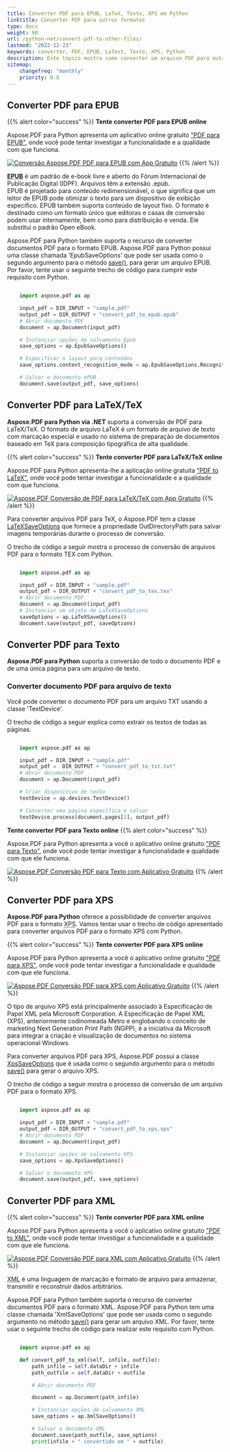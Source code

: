 ```yaml
---
title: Converter PDF para EPUB, LaTeX, Texto, XPS em Python
linktitle: Converter PDF para outros formatos
type: docs
weight: 90
url: /python-net/convert-pdf-to-other-files/
lastmod: "2022-12-23"
keywords: converter, PDF, EPUB, LaText, Texto, XPS, Python
description: Este tópico mostra como converter um arquivo PDF para outros formatos de arquivo como EPUB, LaTeX, Texto, XPS etc usando Python.
sitemap:
    changefreq: "monthly"
    priority: 0.8
---
```


## Converter PDF para EPUB

{{% alert color="success" %}}
**Tente converter PDF para EPUB online**

Aspose.PDF para Python apresenta um aplicativo online gratuito ["PDF para EPUB"](https://products.aspose.app/pdf/conversion/pdf-to-epub), onde você pode tentar investigar a funcionalidade e a qualidade com que funciona.

[![Conversão Aspose.PDF PDF para EPUB com App Gratuito](pdf_to_epub.png)](https://products.aspose.app/pdf/conversion/pdf-to-epub)
{{% /alert %}}

**<abbr title="Publicação Eletrônica">EPUB</abbr>** é um padrão de e-book livre e aberto do Fórum Internacional de Publicação Digital (IDPF).
 Arquivos têm a extensão .epub.  
EPUB é projetado para conteúdo redimensionável, o que significa que um leitor de EPUB pode otimizar o texto para um dispositivo de exibição específico. EPUB também suporta conteúdo de layout fixo. O formato é destinado como um formato único que editoras e casas de conversão podem usar internamente, bem como para distribuição e venda. Ele substitui o padrão Open eBook.

Aspose.PDF para Python também suporta o recurso de converter documentos PDF para o formato EPUB. Aspose.PDF para Python possui uma classe chamada 'EpubSaveOptions' que pode ser usada como o segundo argumento para o método [save()](https://reference.aspose.com/pdf/python-net/aspose.pdf/document/#methods), para gerar um arquivo EPUB.  
Por favor, tente usar o seguinte trecho de código para cumprir este requisito com Python.

```python

    import aspose.pdf as ap

    input_pdf = DIR_INPUT + "sample.pdf"
    output_pdf = DIR_OUTPUT + "convert_pdf_to_epub.epub"
    # Abrir documento PDF
    document = ap.Document(input_pdf)

    # Instanciar opções de salvamento Epub
    save_options = ap.EpubSaveOptions()

    # Especificar o layout para conteúdos
    save_options.content_recognition_mode = ap.EpubSaveOptions.RecognitionMode.FLOW

    # Salvar o documento ePUB
    document.save(output_pdf, save_options)
```

## Converter PDF para LaTeX/TeX

**Aspose.PDF para Python via .NET** suporta a conversão de PDF para LaTeX/TeX. O formato de arquivo LaTeX é um formato de arquivo de texto com marcação especial e usado no sistema de preparação de documentos baseado em TeX para composição tipográfica de alta qualidade.

{{% alert color="success" %}}
**Tente converter PDF para LaTeX/TeX online**

Aspose.PDF para Python apresenta-lhe a aplicação online gratuita ["PDF to LaTeX"](https://products.aspose.app/pdf/conversion/pdf-to-tex), onde você pode tentar investigar a funcionalidade e a qualidade com que funciona.

[![Aspose.PDF Conversão de PDF para LaTeX/TeX com App Gratuito](pdf_to_latex.png)](https://products.aspose.app/pdf/conversion/pdf-to-tex)
{{% /alert %}}

Para converter arquivos PDF para TeX, o Aspose.PDF tem a classe [LaTeXSaveOptions](https://reference.aspose.com/pdf/python-net/aspose.pdf/latexsaveoptions/) que fornece a propriedade OutDirectoryPath para salvar imagens temporárias durante o processo de conversão.

O trecho de código a seguir mostra o processo de conversão de arquivos PDF para o formato TEX com Python.

```python

    import aspose.pdf as ap

    input_pdf = DIR_INPUT + "sample.pdf"
    output_pdf = DIR_OUTPUT + "convert_pdf_to_tex.tex"
    # Abrir documento PDF
    document = ap.Document(input_pdf)
    # Instanciar um objeto de LaTeXSaveOptions
    saveOptions = ap.LaTeXSaveOptions()
    document.save(output_pdf, saveOptions)
```

## Converter PDF para Texto

**Aspose.PDF para Python** suporta a conversão de todo o documento PDF e de uma única página para um arquivo de texto.

### Converter documento PDF para arquivo de texto

Você pode converter o documento PDF para um arquivo TXT usando a classe 'TextDevice'.

O trecho de código a seguir explica como extrair os textos de todas as páginas.

```python

    import aspose.pdf as ap

    input_pdf = DIR_INPUT + "sample.pdf"
    output_pdf =  DIR_OUTPUT + "convert_pdf_to_txt.txt"
    # Abrir documento PDF
    document = ap.Document(input_pdf)

    # Criar dispositivo de texto
    textDevice = ap.devices.TextDevice()

    # Converter uma página específica e salvar
    textDevice.process(document.pages[1], output_pdf)
```
**Tente converter PDF para Texto online**
{{% alert color="success" %}}

Aspose.PDF para Python apresenta a você o aplicativo online gratuito ["PDF para Texto"](https://products.aspose.app/pdf/conversion/pdf-to-txt), onde você pode tentar investigar a funcionalidade e qualidade com que ele funciona.

[![Aspose.PDF Conversão PDF para Texto com Aplicativo Gratuito](pdf_to_text.png)](https://products.aspose.app/pdf/conversion/pdf-to-txt)
{{% /alert %}}

## Converter PDF para XPS

**Aspose.PDF para Python** oferece a possibilidade de converter arquivos PDF para o formato <abbr title="XML Paper Specification">XPS</abbr>. Vamos tentar usar o trecho de código apresentado para converter arquivos PDF para o formato XPS com Python.

{{% alert color="success" %}}
**Tente converter PDF para XPS online**

Aspose.PDF para Python apresenta a você o aplicativo online gratuito ["PDF para XPS"](https://products.aspose.app/pdf/conversion/pdf-to-xps), onde você pode tentar investigar a funcionalidade e qualidade com que ele funciona.

[![Aspose.PDF Conversão PDF para XPS com Aplicativo Gratuito](pdf_to_xps.png)](https://products.aspose.app/pdf/conversion/pdf-to-xps)
{{% /alert %}}

O tipo de arquivo XPS está principalmente associado à Especificação de Papel XML pela Microsoft Corporation. A Especificação de Papel XML (XPS), anteriormente codinomeada Metro e englobando o conceito de marketing Next Generation Print Path (NGPP), é a iniciativa da Microsoft para integrar a criação e visualização de documentos no sistema operacional Windows.

Para converter arquivos PDF para XPS, Aspose.PDF possui a classe [XpsSaveOptions](https://reference.aspose.com/pdf/python-net/aspose.pdf/xpssaveoptions/) que é usada como o segundo argumento para o método [save()](https://reference.aspose.com/pdf/python-net/aspose.pdf/document/#methods) para gerar o arquivo XPS.

O trecho de código a seguir mostra o processo de conversão de um arquivo PDF para o formato XPS.

```python

    import aspose.pdf as ap

    input_pdf = DIR_INPUT + "sample.pdf"
    output_pdf = DIR_OUTPUT + "convert_pdf_to_xps.xps"
    # Abrir documento PDF
    document = ap.Document(input_pdf)

    # Instanciar opções de salvamento XPS
    save_options = ap.XpsSaveOptions()

    # Salvar o documento XPS
    document.save(output_pdf, save_options)
```

## Converter PDF para XML

{{% alert color="success" %}}
**Tente converter PDF para XML online**

Aspose.PDF para Python apresenta a você o aplicativo online gratuito ["PDF to XML"](https://products.aspose.app/pdf/conversion/pdf-to-xml), onde você pode tentar investigar a funcionalidade e a qualidade com que ele funciona.

[![Aspose.PDF Conversão PDF para XML com Aplicativo Gratuito](pdf_to_xml.png)](https://products.aspose.app/pdf/conversion/pdf-to-xml)
{{% /alert %}}

<abbr title="Extensible Markup Language">XML</abbr> é uma linguagem de marcação e formato de arquivo para armazenar, transmitir e reconstruir dados arbitrários.

Aspose.PDF para Python também suporta o recurso de converter documentos PDF para o formato XML. Aspose.PDF para Python tem uma classe chamada 'XmlSaveOptions' que pode ser usada como o segundo argumento no método [save()](https://reference.aspose.com/pdf/python-net/aspose.pdf/document/#methods) para gerar um arquivo XML. Por favor, tente usar o seguinte trecho de código para realizar este requisito com Python.

```python

    import aspose.pdf as ap

    def convert_pdf_to_xml(self, infile, outfile):
        path_infile = self.dataDir + infile
        path_outfile = self.dataDir + outfile

        # Abrir documento PDF

        document = ap.Document(path_infile)

        # Instanciar opções de salvamento XML
        save_options = ap.XmlSaveOptions()

        # Salvar o documento XML
        document.save(path_outfile, save_options)
        print(infile + " convertido em " + outfile)
```